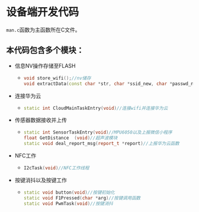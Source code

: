 # 设备端开发代码

`man.c`函数为主函数所在C文件。

## 本代码包含多个模块：

- 信息NV操作存储至FLASH

  - ```cpp
    void store_wifi();//nv储存
    void extractData(const char *str, char *ssid_new, char *passwd_new, char *dimension_new, char *longitude_new);//获取NFC中数据并提取
    
    ```

  

- 连接华为云

  - ```cpp
    static int CloudMainTaskEntry(void)//连接wifi并连接华为云
    ```

    

- 传感器数据接收并上传

  - ```cpp
    static int SensorTaskEntry(void)//MPU6050以及上报微信小程序
    float GetDistance  (void)//超声波模块
    static void deal_report_msg(report_t *report)//上报华为云函数
    ```

    

- NFC工作

  - ```cpp
    I2cTask(void)//NFC工作线程
    ```

    

- 按键消抖以及按键工作

  - ```cpp
    static void button(void)//按键初始化
    static void F1Pressed(char *arg)//按键调用函数
    static void PwmTask(void)//按键消抖
    ```

    

​	
